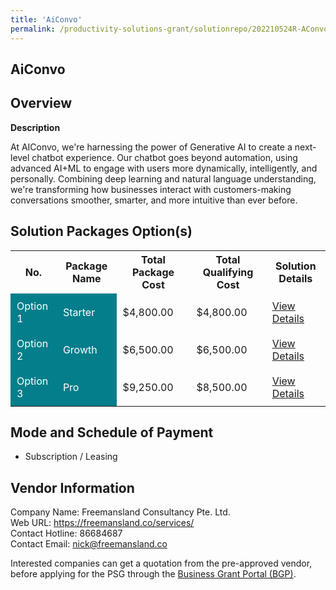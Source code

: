 ```yaml
---
title: 'AiConvo'
permalink: /productivity-solutions-grant/solutionrepo/202210524R-AConvo-G
---
```


## AiConvo

## Overview

**Description**

At AIConvo, we're harnessing the power of Generative AI to create a next-level chatbot experience. Our chatbot goes beyond automation, using advanced AI+ML to engage with users more dynamically, intelligently, and personally. Combining deep learning and natural language understanding, we're transforming how businesses interact with customers-making conversations smoother, smarter, and more intuitive than ever before.

## Solution Packages Option(s)

<table>
<tr>
<th><b>No.</b></th>
<th><b>Package Name</b></th>
<th><b>Total Package Cost</b></th>
<th><b>Total Qualifying Cost</b></th>
<th><b>Solution Details</b></th>
</tr>
<tr>
<td style='padding: 10px; background-color: #037E8A; color: #FFFFFF;'>Option 1</td>
<td style='padding: 10px; background-color: #037E8A; color: #FFFFFF;'>Starter</td>
<td style='padding: 10px;'>$4,800.00</td>
<td style='padding: 10px;'>$4,800.00</td>
<td style='padding: 10px;'><a href='/images/psg/202210524R_20240310_180920205_Desensitised_Annex3_Part1.pdf' target='_blank'>View Details</a></td>
</tr>
<tr>
<td style='padding: 10px; background-color: #037E8A; color: #FFFFFF;'>Option 2</td>
<td style='padding: 10px; background-color: #037E8A; color: #FFFFFF;'>Growth</td>
<td style='padding: 10px;'>$6,500.00</td>
<td style='padding: 10px;'>$6,500.00</td>
<td style='padding: 10px;'><a href='/images/psg/202210524R_20240310_180920205_Desensitised_Annex3_Part2.pdf' target='_blank'>View Details</a></td>
</tr>
<tr>
<td style='padding: 10px; background-color: #037E8A; color: #FFFFFF;'>Option 3</td>
<td style='padding: 10px; background-color: #037E8A; color: #FFFFFF;'>Pro</td>
<td style='padding: 10px;'>$9,250.00</td>
<td style='padding: 10px;'>$8,500.00</td>
<td style='padding: 10px;'><a href='/images/psg/202210524R_20240310_180920205_Desensitised_Annex3_Part3.pdf' target='_blank'>View Details</a></td>
</tr>
</table>

## Mode and Schedule of Payment

 - Subscription / Leasing

## Vendor Information

 Company Name: Freemansland Consultancy Pte. Ltd.<br>Web URL: https://freemansland.co/services/ <br>Contact Hotline: 86684687 <br>Contact Email: nick@freemansland.co <br>

Interested companies can get a quotation from the pre-approved vendor, before applying for the PSG through the <a href='https://www.businessgrants.gov.sg/' target='_blank' rel='noopener'>Business Grant Portal (BGP)</a>.

<script src="/jquery/resize-tables.js"></script>
